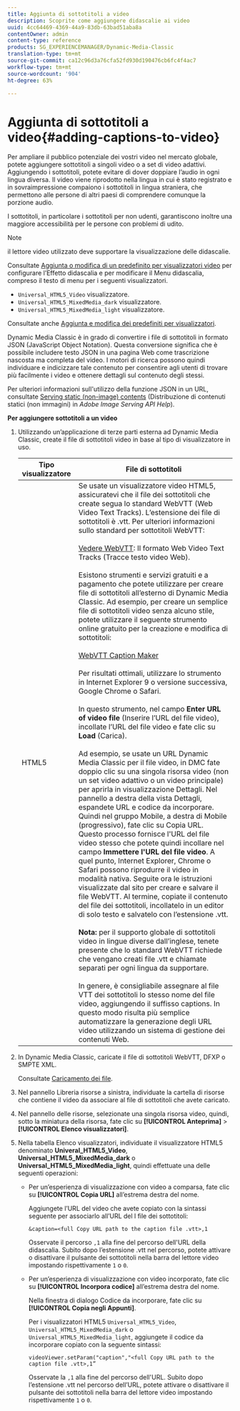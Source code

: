 ```yaml
---
title: Aggiunta di sottotitoli a video
description: Scoprite come aggiungere didascalie ai video
uuid: 4cc64469-4369-44a9-83db-63bad51aba8a
contentOwner: admin
content-type: reference
products: SG_EXPERIENCEMANAGER/Dynamic-Media-Classic
translation-type: tm+mt
source-git-commit: ca12c96d3a76cfa52fd930d190476cb6fc4f4ac7
workflow-type: tm+mt
source-wordcount: '904'
ht-degree: 63%

---
```



# Aggiunta di sottotitoli a video{#adding-captions-to-video}

Per ampliare il pubblico potenziale dei vostri video nel mercato globale, potete aggiungere sottotitoli a singoli video o a set di video adattivi. Aggiungendo i sottotitoli, potete evitare di dover doppiare l’audio in ogni lingua diversa. Il video viene riprodotto nella lingua in cui è stato registrato e in sovraimpressione compaiono i sottotitoli in lingua straniera, che permettono alle persone di altri paesi di comprendere comunque la porzione audio.

I sottotitoli, in particolare i sottotitoli per non udenti, garantiscono inoltre una maggiore accessibilità per le persone con problemi di udito.

>[!NOTE]
>
>il lettore video utilizzato deve supportare la visualizzazione delle didascalie.

Consultate [Aggiunta o modifica di un predefinito per visualizzatori video](previewing-videos-video-viewer.md#adding_or_editing_a_video_viewer_preset) per configurare l’Effetto didascalia e per modificare il Menu didascalia, compreso il testo di menu per i seguenti visualizzatori.

* `Universal_HTML5_Video` visualizzatore.
* `Universal_HTML5_MixedMedia_dark` visualizzatore.
* `Universal_HTML5_MixedMedia_light` visualizzatore.

Consultate anche [Aggiunta e modifica dei predefiniti per visualizzatori](application-setup.md#adding_and_editing_viewer_presets).

Dynamic Media Classic è in grado di convertire i file di sottotitoli in formato JSON (JavaScript Object Notation). Questa conversione significa che è possibile includere testo JSON in una pagina Web come trascrizione nascosta ma completa del video. I motori di ricerca possono quindi individuare e indicizzare tale contenuto per consentire agli utenti di trovare più facilmente i video e ottenere dettagli sul contenuto degli stessi.

Per ulteriori informazioni sull&#39;utilizzo della funzione JSON in un URL, consultate [Serving static (non-image) contents](https://docs.adobe.com/content/help/en/dynamic-media-developer-resources/image-serving-api/image-serving-api/c-serving-static-nonimage-contents.html) (Distribuzione di contenuti statici (non immagini) in *Adobe Image Serving API Help*).

**Per aggiungere sottotitoli a un video**

1. Utilizzando un’applicazione di terze parti esterna ad Dynamic Media Classic, create il file di sottotitoli video in base al tipo di visualizzatore in uso.

   | Tipo visualizzatore | File di sottotitoli |
   |--- |--- |
   | HTML5 | Se usate un visualizzatore video HTML5, assicuratevi che il file dei sottotitoli che create segua lo standard WebVTT (Web Video Text Tracks). L’estensione dei file di sottotitoli è .vtt. Per ulteriori informazioni sullo standard per sottotitoli WebVTT:<br><br>[Vedere WebVTT](https://dev.w3.org/html5/webvtt/): Il formato Web Video Text Tracks (Tracce testo video Web). <br><br>Esistono strumenti e servizi gratuiti e a pagamento che potete utilizzare per creare file di sottotitoli all’esterno di Dynamic Media Classic. Ad esempio, per creare un semplice file di sottotitoli video senza alcuno stile, potete utilizzare il seguente strumento online gratuito per la creazione e modifica di sottotitoli: <br><br>[WebVTT Caption Maker](https://testdrive-archive.azurewebsites.net/Graphics/CaptionMaker/Default.html) <br><br>Per risultati ottimali, utilizzare lo strumento in Internet Explorer 9 o versione successiva, Google Chrome o Safari. <br><br>In questo strumento, nel campo <b>Enter URL of video file</b> (Inserire l’URL del file video), incollate l’URL del file video e fate clic su <b>Load</b> (Carica). <br><br>Ad esempio, se usate un URL Dynamic Media Classic per il file video, in DMC fate doppio clic su una singola risorsa video (non un set video adattivo o un video principale) per aprirla in visualizzazione Dettagli. Nel pannello a destra della vista Dettagli, espandete URL e codice da incorporare. Quindi nel gruppo Mobile, a destra di Mobile (progressivo), fate clic su Copia URL. Questo processo fornisce l&#39;URL del file video stesso che potete quindi incollare nel campo <b>Immettere l&#39;URL del file video</b>. A quel punto, Internet Explorer, Chrome o Safari possono riprodurre il video in modalità nativa. Seguite ora le istruzioni visualizzate dal sito per creare e salvare il file WebVTT. Al termine, copiate il contenuto del file dei sottotitoli, incollatelo in un editor di solo testo e salvatelo con l’estensione .vtt. <br><br><b>Nota:</b> per il supporto globale di sottotitoli video in lingue diverse dall’inglese, tenete presente che lo standard WebVTT richiede che vengano creati file .vtt e chiamate separati per ogni lingua da supportare. <br><br>In genere, è consigliabile assegnare al file VTT dei sottotitoli lo stesso nome del file video, aggiungendo il suffisso captions. In questo modo risulta più semplice automatizzare la generazione degli URL video utilizzando un sistema di gestione dei contenuti Web. |

1. In Dynamic Media Classic, caricate il file di sottotitoli WebVTT, DFXP o SMPTE XML.

   Consultate [Caricamento dei file](uploading-files.md#uploading_files).

1. Nel pannello Libreria risorse a sinistra, individuate la cartella di risorse che contiene il video da associare al file di sottotitoli che avete caricato.
1. Nel pannello delle risorse, selezionate una singola risorsa video, quindi, sotto la miniatura della risorsa, fate clic su **[!UICONTROL Anteprima]** > **[!UICONTROL Elenco visualizzatori]**.
1. Nella tabella Elenco visualizzatori, individuate il visualizzatore HTML5 denominato **Univeral_HTML5_Video**, **Universal_HTML5_MixedMedia_dark** o **Universal_HTML5_MixedMedia_light**, quindi effettuate una delle seguenti operazioni:

   * Per un’esperienza di visualizzazione con video a comparsa, fate clic su **[!UICONTROL Copia URL]** all’estrema destra del nome.

      Aggiungete l’URL del video che avete copiato con la sintassi seguente per associarlo all’URL del l file dei sottotitoli:

      `&caption=<full Copy URL path to the caption file .vtt>,1`

      Osservate il percorso `,1` alla fine del percorso dell&#39;URL della didascalia. Subito dopo l’estensione .vtt nel percorso, potete attivare o disattivare il pulsante dei sottotitoli nella barra del lettore video impostando rispettivamente `1` o `0`.

   * Per un’esperienza di visualizzazione con video incorporato, fate clic su **[!UICONTROL Incorpora codice]** all’estrema destra del nome.

      Nella finestra di dialogo Codice da incorporare, fate clic su **[!UICONTROL Copia negli Appunti]**.

      Per i visualizzatori HTML5 `Universal_HTML5_Video`, `Universal_HTML5_MixedMedia_dark` o `Universal_HTML5_MixedMedia_light`, aggiungete il codice da incorporare copiato con la seguente sintassi:

      `videoViewer.setParam("caption","<full Copy URL path to the caption file .vtt>,1”`

      Osservate la `,1` alla fine del percorso dell&#39;URL. Subito dopo l’estensione .vtt nel percorso dell’URL, potete attivare o disattivare il pulsante dei sottotitoli nella barra del lettore video impostando rispettivamente `1` o `0`.

